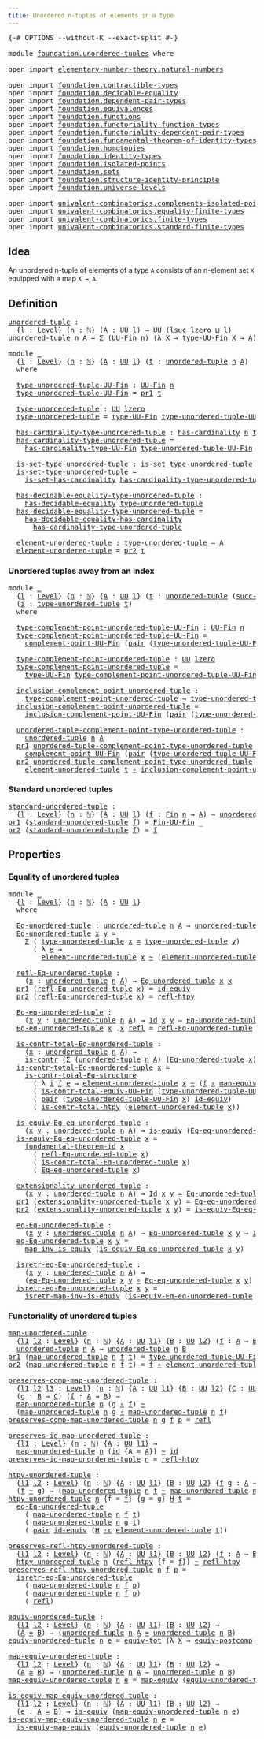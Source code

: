 ```yaml
---
title: Unordered n-tuples of elements in a type
---
```


<pre class="Agda"><a id="66" class="Symbol">{-#</a> <a id="70" class="Keyword">OPTIONS</a> <a id="78" class="Pragma">--without-K</a> <a id="90" class="Pragma">--exact-split</a> <a id="104" class="Symbol">#-}</a>

<a id="109" class="Keyword">module</a> <a id="116" href="foundation.unordered-tuples.html" class="Module">foundation.unordered-tuples</a> <a id="144" class="Keyword">where</a>

<a id="151" class="Keyword">open</a> <a id="156" class="Keyword">import</a> <a id="163" href="elementary-number-theory.natural-numbers.html" class="Module">elementary-number-theory.natural-numbers</a>

<a id="205" class="Keyword">open</a> <a id="210" class="Keyword">import</a> <a id="217" href="foundation.contractible-types.html" class="Module">foundation.contractible-types</a>
<a id="247" class="Keyword">open</a> <a id="252" class="Keyword">import</a> <a id="259" href="foundation.decidable-equality.html" class="Module">foundation.decidable-equality</a>
<a id="289" class="Keyword">open</a> <a id="294" class="Keyword">import</a> <a id="301" href="foundation.dependent-pair-types.html" class="Module">foundation.dependent-pair-types</a>
<a id="333" class="Keyword">open</a> <a id="338" class="Keyword">import</a> <a id="345" href="foundation.equivalences.html" class="Module">foundation.equivalences</a>
<a id="369" class="Keyword">open</a> <a id="374" class="Keyword">import</a> <a id="381" href="foundation.functions.html" class="Module">foundation.functions</a>
<a id="402" class="Keyword">open</a> <a id="407" class="Keyword">import</a> <a id="414" href="foundation.functoriality-function-types.html" class="Module">foundation.functoriality-function-types</a>
<a id="454" class="Keyword">open</a> <a id="459" class="Keyword">import</a> <a id="466" href="foundation.functoriality-dependent-pair-types.html" class="Module">foundation.functoriality-dependent-pair-types</a>
<a id="512" class="Keyword">open</a> <a id="517" class="Keyword">import</a> <a id="524" href="foundation.fundamental-theorem-of-identity-types.html" class="Module">foundation.fundamental-theorem-of-identity-types</a>
<a id="573" class="Keyword">open</a> <a id="578" class="Keyword">import</a> <a id="585" href="foundation.homotopies.html" class="Module">foundation.homotopies</a>
<a id="607" class="Keyword">open</a> <a id="612" class="Keyword">import</a> <a id="619" href="foundation.identity-types.html" class="Module">foundation.identity-types</a>
<a id="645" class="Keyword">open</a> <a id="650" class="Keyword">import</a> <a id="657" href="foundation.isolated-points.html" class="Module">foundation.isolated-points</a>
<a id="684" class="Keyword">open</a> <a id="689" class="Keyword">import</a> <a id="696" href="foundation.sets.html" class="Module">foundation.sets</a>
<a id="712" class="Keyword">open</a> <a id="717" class="Keyword">import</a> <a id="724" href="foundation.structure-identity-principle.html" class="Module">foundation.structure-identity-principle</a>
<a id="764" class="Keyword">open</a> <a id="769" class="Keyword">import</a> <a id="776" href="foundation.universe-levels.html" class="Module">foundation.universe-levels</a>

<a id="804" class="Keyword">open</a> <a id="809" class="Keyword">import</a> <a id="816" href="univalent-combinatorics.complements-isolated-points.html" class="Module">univalent-combinatorics.complements-isolated-points</a>
<a id="868" class="Keyword">open</a> <a id="873" class="Keyword">import</a> <a id="880" href="univalent-combinatorics.equality-finite-types.html" class="Module">univalent-combinatorics.equality-finite-types</a>
<a id="926" class="Keyword">open</a> <a id="931" class="Keyword">import</a> <a id="938" href="univalent-combinatorics.finite-types.html" class="Module">univalent-combinatorics.finite-types</a>
<a id="975" class="Keyword">open</a> <a id="980" class="Keyword">import</a> <a id="987" href="univalent-combinatorics.standard-finite-types.html" class="Module">univalent-combinatorics.standard-finite-types</a>
</pre>
## Idea

An unordered n-tuple of elements of a type `A` consists of an n-element set `X` equipped with a map `X → A`.

## Definition

<pre class="Agda"><a id="unordered-tuple"></a><a id="1180" href="foundation.unordered-tuples.html#1180" class="Function">unordered-tuple</a> <a id="1196" class="Symbol">:</a>
  <a id="1200" class="Symbol">{</a><a id="1201" href="foundation.unordered-tuples.html#1201" class="Bound">l</a> <a id="1203" class="Symbol">:</a> <a id="1205" href="Agda.Primitive.html#597" class="Postulate">Level</a><a id="1210" class="Symbol">}</a> <a id="1212" class="Symbol">(</a><a id="1213" href="foundation.unordered-tuples.html#1213" class="Bound">n</a> <a id="1215" class="Symbol">:</a> <a id="1217" href="elementary-number-theory.natural-numbers.html#1444" class="Datatype">ℕ</a><a id="1218" class="Symbol">)</a> <a id="1220" class="Symbol">(</a><a id="1221" href="foundation.unordered-tuples.html#1221" class="Bound">A</a> <a id="1223" class="Symbol">:</a> <a id="1225" href="foundation-core.universe-levels.html#222" class="Primitive">UU</a> <a id="1228" href="foundation.unordered-tuples.html#1201" class="Bound">l</a><a id="1229" class="Symbol">)</a> <a id="1231" class="Symbol">→</a> <a id="1233" href="foundation-core.universe-levels.html#222" class="Primitive">UU</a> <a id="1236" class="Symbol">(</a><a id="1237" href="Agda.Primitive.html#780" class="Primitive">lsuc</a> <a id="1242" href="Agda.Primitive.html#764" class="Primitive">lzero</a> <a id="1248" href="Agda.Primitive.html#810" class="Primitive Operator">⊔</a> <a id="1250" href="foundation.unordered-tuples.html#1201" class="Bound">l</a><a id="1251" class="Symbol">)</a>
<a id="1253" href="foundation.unordered-tuples.html#1180" class="Function">unordered-tuple</a> <a id="1269" href="foundation.unordered-tuples.html#1269" class="Bound">n</a> <a id="1271" href="foundation.unordered-tuples.html#1271" class="Bound">A</a> <a id="1273" class="Symbol">=</a> <a id="1275" href="foundation-core.dependent-pair-types.html#502" class="Record">Σ</a> <a id="1277" class="Symbol">(</a><a id="1278" href="univalent-combinatorics.finite-types.html#5430" class="Function">UU-Fin</a> <a id="1285" href="foundation.unordered-tuples.html#1269" class="Bound">n</a><a id="1286" class="Symbol">)</a> <a id="1288" class="Symbol">(λ</a> <a id="1291" href="foundation.unordered-tuples.html#1291" class="Bound">X</a> <a id="1293" class="Symbol">→</a> <a id="1295" href="univalent-combinatorics.finite-types.html#5492" class="Function">type-UU-Fin</a> <a id="1307" href="foundation.unordered-tuples.html#1291" class="Bound">X</a> <a id="1309" class="Symbol">→</a> <a id="1311" href="foundation.unordered-tuples.html#1271" class="Bound">A</a><a id="1312" class="Symbol">)</a>

<a id="1315" class="Keyword">module</a> <a id="1322" href="foundation.unordered-tuples.html#1322" class="Module">_</a>
  <a id="1326" class="Symbol">{</a><a id="1327" href="foundation.unordered-tuples.html#1327" class="Bound">l</a> <a id="1329" class="Symbol">:</a> <a id="1331" href="Agda.Primitive.html#597" class="Postulate">Level</a><a id="1336" class="Symbol">}</a> <a id="1338" class="Symbol">{</a><a id="1339" href="foundation.unordered-tuples.html#1339" class="Bound">n</a> <a id="1341" class="Symbol">:</a> <a id="1343" href="elementary-number-theory.natural-numbers.html#1444" class="Datatype">ℕ</a><a id="1344" class="Symbol">}</a> <a id="1346" class="Symbol">{</a><a id="1347" href="foundation.unordered-tuples.html#1347" class="Bound">A</a> <a id="1349" class="Symbol">:</a> <a id="1351" href="foundation-core.universe-levels.html#222" class="Primitive">UU</a> <a id="1354" href="foundation.unordered-tuples.html#1327" class="Bound">l</a><a id="1355" class="Symbol">}</a> <a id="1357" class="Symbol">(</a><a id="1358" href="foundation.unordered-tuples.html#1358" class="Bound">t</a> <a id="1360" class="Symbol">:</a> <a id="1362" href="foundation.unordered-tuples.html#1180" class="Function">unordered-tuple</a> <a id="1378" href="foundation.unordered-tuples.html#1339" class="Bound">n</a> <a id="1380" href="foundation.unordered-tuples.html#1347" class="Bound">A</a><a id="1381" class="Symbol">)</a>
  <a id="1385" class="Keyword">where</a>

  <a id="1394" href="foundation.unordered-tuples.html#1394" class="Function">type-unordered-tuple-UU-Fin</a> <a id="1422" class="Symbol">:</a> <a id="1424" href="univalent-combinatorics.finite-types.html#5430" class="Function">UU-Fin</a> <a id="1431" href="foundation.unordered-tuples.html#1339" class="Bound">n</a>
  <a id="1435" href="foundation.unordered-tuples.html#1394" class="Function">type-unordered-tuple-UU-Fin</a> <a id="1463" class="Symbol">=</a> <a id="1465" href="foundation-core.dependent-pair-types.html#592" class="Field">pr1</a> <a id="1469" href="foundation.unordered-tuples.html#1358" class="Bound">t</a>

  <a id="1474" href="foundation.unordered-tuples.html#1474" class="Function">type-unordered-tuple</a> <a id="1495" class="Symbol">:</a> <a id="1497" href="foundation-core.universe-levels.html#222" class="Primitive">UU</a> <a id="1500" href="Agda.Primitive.html#764" class="Primitive">lzero</a>
  <a id="1508" href="foundation.unordered-tuples.html#1474" class="Function">type-unordered-tuple</a> <a id="1529" class="Symbol">=</a> <a id="1531" href="univalent-combinatorics.finite-types.html#5492" class="Function">type-UU-Fin</a> <a id="1543" href="foundation.unordered-tuples.html#1394" class="Function">type-unordered-tuple-UU-Fin</a>

  <a id="1574" href="foundation.unordered-tuples.html#1574" class="Function">has-cardinality-type-unordered-tuple</a> <a id="1611" class="Symbol">:</a> <a id="1613" href="univalent-combinatorics.finite-types.html#4792" class="Function">has-cardinality</a> <a id="1629" href="foundation.unordered-tuples.html#1339" class="Bound">n</a> <a id="1631" href="foundation.unordered-tuples.html#1474" class="Function">type-unordered-tuple</a>
  <a id="1654" href="foundation.unordered-tuples.html#1574" class="Function">has-cardinality-type-unordered-tuple</a> <a id="1691" class="Symbol">=</a>
    <a id="1697" href="univalent-combinatorics.finite-types.html#5570" class="Function">has-cardinality-type-UU-Fin</a> <a id="1725" href="foundation.unordered-tuples.html#1394" class="Function">type-unordered-tuple-UU-Fin</a>

  <a id="1756" href="foundation.unordered-tuples.html#1756" class="Function">is-set-type-unordered-tuple</a> <a id="1784" class="Symbol">:</a> <a id="1786" href="foundation-core.sets.html#1099" class="Function">is-set</a> <a id="1793" href="foundation.unordered-tuples.html#1474" class="Function">type-unordered-tuple</a>
  <a id="1816" href="foundation.unordered-tuples.html#1756" class="Function">is-set-type-unordered-tuple</a> <a id="1844" class="Symbol">=</a>
    <a id="1850" href="univalent-combinatorics.equality-finite-types.html#2381" class="Function">is-set-has-cardinality</a> <a id="1873" href="foundation.unordered-tuples.html#1574" class="Function">has-cardinality-type-unordered-tuple</a>

  <a id="1913" href="foundation.unordered-tuples.html#1913" class="Function">has-decidable-equality-type-unordered-tuple</a> <a id="1957" class="Symbol">:</a>
    <a id="1963" href="foundation.decidable-equality.html#1785" class="Function">has-decidable-equality</a> <a id="1986" href="foundation.unordered-tuples.html#1474" class="Function">type-unordered-tuple</a>
  <a id="2009" href="foundation.unordered-tuples.html#1913" class="Function">has-decidable-equality-type-unordered-tuple</a> <a id="2053" class="Symbol">=</a>
    <a id="2059" href="univalent-combinatorics.equality-finite-types.html#2901" class="Function">has-decidable-equality-has-cardinality</a>
      <a id="2104" href="foundation.unordered-tuples.html#1574" class="Function">has-cardinality-type-unordered-tuple</a>
      
  <a id="2150" href="foundation.unordered-tuples.html#2150" class="Function">element-unordered-tuple</a> <a id="2174" class="Symbol">:</a> <a id="2176" href="foundation.unordered-tuples.html#1474" class="Function">type-unordered-tuple</a> <a id="2197" class="Symbol">→</a> <a id="2199" href="foundation.unordered-tuples.html#1347" class="Bound">A</a>
  <a id="2203" href="foundation.unordered-tuples.html#2150" class="Function">element-unordered-tuple</a> <a id="2227" class="Symbol">=</a> <a id="2229" href="foundation-core.dependent-pair-types.html#604" class="Field">pr2</a> <a id="2233" href="foundation.unordered-tuples.html#1358" class="Bound">t</a>
</pre>
### Unordered tuples away from an index

<pre class="Agda"><a id="2289" class="Keyword">module</a> <a id="2296" href="foundation.unordered-tuples.html#2296" class="Module">_</a>
  <a id="2300" class="Symbol">{</a><a id="2301" href="foundation.unordered-tuples.html#2301" class="Bound">l</a> <a id="2303" class="Symbol">:</a> <a id="2305" href="Agda.Primitive.html#597" class="Postulate">Level</a><a id="2310" class="Symbol">}</a> <a id="2312" class="Symbol">{</a><a id="2313" href="foundation.unordered-tuples.html#2313" class="Bound">n</a> <a id="2315" class="Symbol">:</a> <a id="2317" href="elementary-number-theory.natural-numbers.html#1444" class="Datatype">ℕ</a><a id="2318" class="Symbol">}</a> <a id="2320" class="Symbol">{</a><a id="2321" href="foundation.unordered-tuples.html#2321" class="Bound">A</a> <a id="2323" class="Symbol">:</a> <a id="2325" href="foundation-core.universe-levels.html#222" class="Primitive">UU</a> <a id="2328" href="foundation.unordered-tuples.html#2301" class="Bound">l</a><a id="2329" class="Symbol">}</a> <a id="2331" class="Symbol">(</a><a id="2332" href="foundation.unordered-tuples.html#2332" class="Bound">t</a> <a id="2334" class="Symbol">:</a> <a id="2336" href="foundation.unordered-tuples.html#1180" class="Function">unordered-tuple</a> <a id="2352" class="Symbol">(</a><a id="2353" href="elementary-number-theory.natural-numbers.html#1478" class="InductiveConstructor">succ-ℕ</a> <a id="2360" href="foundation.unordered-tuples.html#2313" class="Bound">n</a><a id="2361" class="Symbol">)</a> <a id="2363" href="foundation.unordered-tuples.html#2321" class="Bound">A</a><a id="2364" class="Symbol">)</a>
  <a id="2368" class="Symbol">(</a><a id="2369" href="foundation.unordered-tuples.html#2369" class="Bound">i</a> <a id="2371" class="Symbol">:</a> <a id="2373" href="foundation.unordered-tuples.html#1474" class="Function">type-unordered-tuple</a> <a id="2394" href="foundation.unordered-tuples.html#2332" class="Bound">t</a><a id="2395" class="Symbol">)</a>
  <a id="2399" class="Keyword">where</a>

  <a id="2408" href="foundation.unordered-tuples.html#2408" class="Function">type-complement-point-unordered-tuple-UU-Fin</a> <a id="2453" class="Symbol">:</a> <a id="2455" href="univalent-combinatorics.finite-types.html#5430" class="Function">UU-Fin</a> <a id="2462" href="foundation.unordered-tuples.html#2313" class="Bound">n</a>
  <a id="2466" href="foundation.unordered-tuples.html#2408" class="Function">type-complement-point-unordered-tuple-UU-Fin</a> <a id="2511" class="Symbol">=</a>
    <a id="2517" href="univalent-combinatorics.complements-isolated-points.html#4717" class="Function">complement-point-UU-Fin</a> <a id="2541" class="Symbol">(</a><a id="2542" href="foundation-core.dependent-pair-types.html#575" class="InductiveConstructor">pair</a> <a id="2547" class="Symbol">(</a><a id="2548" href="foundation.unordered-tuples.html#1394" class="Function">type-unordered-tuple-UU-Fin</a> <a id="2576" href="foundation.unordered-tuples.html#2332" class="Bound">t</a><a id="2577" class="Symbol">)</a> <a id="2579" href="foundation.unordered-tuples.html#2369" class="Bound">i</a><a id="2580" class="Symbol">)</a>

  <a id="2585" href="foundation.unordered-tuples.html#2585" class="Function">type-complement-point-unordered-tuple</a> <a id="2623" class="Symbol">:</a> <a id="2625" href="foundation-core.universe-levels.html#222" class="Primitive">UU</a> <a id="2628" href="Agda.Primitive.html#764" class="Primitive">lzero</a>
  <a id="2636" href="foundation.unordered-tuples.html#2585" class="Function">type-complement-point-unordered-tuple</a> <a id="2674" class="Symbol">=</a>
    <a id="2680" href="univalent-combinatorics.finite-types.html#5492" class="Function">type-UU-Fin</a> <a id="2692" href="foundation.unordered-tuples.html#2408" class="Function">type-complement-point-unordered-tuple-UU-Fin</a>

  <a id="2740" href="foundation.unordered-tuples.html#2740" class="Function">inclusion-complement-point-unordered-tuple</a> <a id="2783" class="Symbol">:</a>
    <a id="2789" href="foundation.unordered-tuples.html#2585" class="Function">type-complement-point-unordered-tuple</a> <a id="2827" class="Symbol">→</a> <a id="2829" href="foundation.unordered-tuples.html#1474" class="Function">type-unordered-tuple</a> <a id="2850" href="foundation.unordered-tuples.html#2332" class="Bound">t</a>
  <a id="2854" href="foundation.unordered-tuples.html#2740" class="Function">inclusion-complement-point-unordered-tuple</a> <a id="2897" class="Symbol">=</a>
    <a id="2903" href="univalent-combinatorics.complements-isolated-points.html#4857" class="Function">inclusion-complement-point-UU-Fin</a> <a id="2937" class="Symbol">(</a><a id="2938" href="foundation-core.dependent-pair-types.html#575" class="InductiveConstructor">pair</a> <a id="2943" class="Symbol">(</a><a id="2944" href="foundation.unordered-tuples.html#1394" class="Function">type-unordered-tuple-UU-Fin</a> <a id="2972" href="foundation.unordered-tuples.html#2332" class="Bound">t</a><a id="2973" class="Symbol">)</a> <a id="2975" href="foundation.unordered-tuples.html#2369" class="Bound">i</a><a id="2976" class="Symbol">)</a>

  <a id="2981" href="foundation.unordered-tuples.html#2981" class="Function">unordered-tuple-complement-point-type-unordered-tuple</a> <a id="3035" class="Symbol">:</a>
    <a id="3041" href="foundation.unordered-tuples.html#1180" class="Function">unordered-tuple</a> <a id="3057" href="foundation.unordered-tuples.html#2313" class="Bound">n</a> <a id="3059" href="foundation.unordered-tuples.html#2321" class="Bound">A</a>
  <a id="3063" href="foundation-core.dependent-pair-types.html#592" class="Field">pr1</a> <a id="3067" href="foundation.unordered-tuples.html#2981" class="Function">unordered-tuple-complement-point-type-unordered-tuple</a> <a id="3121" class="Symbol">=</a>
    <a id="3127" href="univalent-combinatorics.complements-isolated-points.html#4717" class="Function">complement-point-UU-Fin</a> <a id="3151" class="Symbol">(</a><a id="3152" href="foundation-core.dependent-pair-types.html#575" class="InductiveConstructor">pair</a> <a id="3157" class="Symbol">(</a><a id="3158" href="foundation.unordered-tuples.html#1394" class="Function">type-unordered-tuple-UU-Fin</a> <a id="3186" href="foundation.unordered-tuples.html#2332" class="Bound">t</a><a id="3187" class="Symbol">)</a> <a id="3189" href="foundation.unordered-tuples.html#2369" class="Bound">i</a><a id="3190" class="Symbol">)</a>
  <a id="3194" href="foundation-core.dependent-pair-types.html#604" class="Field">pr2</a> <a id="3198" href="foundation.unordered-tuples.html#2981" class="Function">unordered-tuple-complement-point-type-unordered-tuple</a> <a id="3252" class="Symbol">=</a>
    <a id="3258" href="foundation.unordered-tuples.html#2150" class="Function">element-unordered-tuple</a> <a id="3282" href="foundation.unordered-tuples.html#2332" class="Bound">t</a> <a id="3284" href="foundation-core.functions.html#407" class="Function Operator">∘</a> <a id="3286" href="foundation.unordered-tuples.html#2740" class="Function">inclusion-complement-point-unordered-tuple</a>
</pre>
### Standard unordered tuples

<pre class="Agda"><a id="standard-unordered-tuple"></a><a id="3373" href="foundation.unordered-tuples.html#3373" class="Function">standard-unordered-tuple</a> <a id="3398" class="Symbol">:</a>
  <a id="3402" class="Symbol">{</a><a id="3403" href="foundation.unordered-tuples.html#3403" class="Bound">l</a> <a id="3405" class="Symbol">:</a> <a id="3407" href="Agda.Primitive.html#597" class="Postulate">Level</a><a id="3412" class="Symbol">}</a> <a id="3414" class="Symbol">{</a><a id="3415" href="foundation.unordered-tuples.html#3415" class="Bound">n</a> <a id="3417" class="Symbol">:</a> <a id="3419" href="elementary-number-theory.natural-numbers.html#1444" class="Datatype">ℕ</a><a id="3420" class="Symbol">}</a> <a id="3422" class="Symbol">{</a><a id="3423" href="foundation.unordered-tuples.html#3423" class="Bound">A</a> <a id="3425" class="Symbol">:</a> <a id="3427" href="foundation-core.universe-levels.html#222" class="Primitive">UU</a> <a id="3430" href="foundation.unordered-tuples.html#3403" class="Bound">l</a><a id="3431" class="Symbol">}</a> <a id="3433" class="Symbol">(</a><a id="3434" href="foundation.unordered-tuples.html#3434" class="Bound">f</a> <a id="3436" class="Symbol">:</a> <a id="3438" href="univalent-combinatorics.standard-finite-types.html#2149" class="Function">Fin</a> <a id="3442" href="foundation.unordered-tuples.html#3415" class="Bound">n</a> <a id="3444" class="Symbol">→</a> <a id="3446" href="foundation.unordered-tuples.html#3423" class="Bound">A</a><a id="3447" class="Symbol">)</a> <a id="3449" class="Symbol">→</a> <a id="3451" href="foundation.unordered-tuples.html#1180" class="Function">unordered-tuple</a> <a id="3467" href="foundation.unordered-tuples.html#3415" class="Bound">n</a> <a id="3469" href="foundation.unordered-tuples.html#3423" class="Bound">A</a>
<a id="3471" href="foundation-core.dependent-pair-types.html#592" class="Field">pr1</a> <a id="3475" class="Symbol">(</a><a id="3476" href="foundation.unordered-tuples.html#3373" class="Function">standard-unordered-tuple</a> <a id="3501" href="foundation.unordered-tuples.html#3501" class="Bound">f</a><a id="3502" class="Symbol">)</a> <a id="3504" class="Symbol">=</a> <a id="3506" href="univalent-combinatorics.finite-types.html#9638" class="Function">Fin-UU-Fin</a> <a id="3517" class="Symbol">_</a>
<a id="3519" href="foundation-core.dependent-pair-types.html#604" class="Field">pr2</a> <a id="3523" class="Symbol">(</a><a id="3524" href="foundation.unordered-tuples.html#3373" class="Function">standard-unordered-tuple</a> <a id="3549" href="foundation.unordered-tuples.html#3549" class="Bound">f</a><a id="3550" class="Symbol">)</a> <a id="3552" class="Symbol">=</a> <a id="3554" href="foundation.unordered-tuples.html#3549" class="Bound">f</a>
</pre>
## Properties

### Equality of unordered tuples

<pre class="Agda"><a id="3618" class="Keyword">module</a> <a id="3625" href="foundation.unordered-tuples.html#3625" class="Module">_</a>
  <a id="3629" class="Symbol">{</a><a id="3630" href="foundation.unordered-tuples.html#3630" class="Bound">l</a> <a id="3632" class="Symbol">:</a> <a id="3634" href="Agda.Primitive.html#597" class="Postulate">Level</a><a id="3639" class="Symbol">}</a> <a id="3641" class="Symbol">{</a><a id="3642" href="foundation.unordered-tuples.html#3642" class="Bound">n</a> <a id="3644" class="Symbol">:</a> <a id="3646" href="elementary-number-theory.natural-numbers.html#1444" class="Datatype">ℕ</a><a id="3647" class="Symbol">}</a> <a id="3649" class="Symbol">{</a><a id="3650" href="foundation.unordered-tuples.html#3650" class="Bound">A</a> <a id="3652" class="Symbol">:</a> <a id="3654" href="foundation-core.universe-levels.html#222" class="Primitive">UU</a> <a id="3657" href="foundation.unordered-tuples.html#3630" class="Bound">l</a><a id="3658" class="Symbol">}</a>
  <a id="3662" class="Keyword">where</a>
  
  <a id="3673" href="foundation.unordered-tuples.html#3673" class="Function">Eq-unordered-tuple</a> <a id="3692" class="Symbol">:</a> <a id="3694" href="foundation.unordered-tuples.html#1180" class="Function">unordered-tuple</a> <a id="3710" href="foundation.unordered-tuples.html#3642" class="Bound">n</a> <a id="3712" href="foundation.unordered-tuples.html#3650" class="Bound">A</a> <a id="3714" class="Symbol">→</a> <a id="3716" href="foundation.unordered-tuples.html#1180" class="Function">unordered-tuple</a> <a id="3732" href="foundation.unordered-tuples.html#3642" class="Bound">n</a> <a id="3734" href="foundation.unordered-tuples.html#3650" class="Bound">A</a> <a id="3736" class="Symbol">→</a> <a id="3738" href="foundation-core.universe-levels.html#222" class="Primitive">UU</a> <a id="3741" href="foundation.unordered-tuples.html#3630" class="Bound">l</a>
  <a id="3745" href="foundation.unordered-tuples.html#3673" class="Function">Eq-unordered-tuple</a> <a id="3764" href="foundation.unordered-tuples.html#3764" class="Bound">x</a> <a id="3766" href="foundation.unordered-tuples.html#3766" class="Bound">y</a> <a id="3768" class="Symbol">=</a>
    <a id="3774" href="foundation-core.dependent-pair-types.html#502" class="Record">Σ</a> <a id="3776" class="Symbol">(</a> <a id="3778" href="foundation.unordered-tuples.html#1474" class="Function">type-unordered-tuple</a> <a id="3799" href="foundation.unordered-tuples.html#3764" class="Bound">x</a> <a id="3801" href="foundation-core.equivalences.html#1607" class="Function Operator">≃</a> <a id="3803" href="foundation.unordered-tuples.html#1474" class="Function">type-unordered-tuple</a> <a id="3824" href="foundation.unordered-tuples.html#3766" class="Bound">y</a><a id="3825" class="Symbol">)</a>
      <a id="3833" class="Symbol">(</a> <a id="3835" class="Symbol">λ</a> <a id="3837" href="foundation.unordered-tuples.html#3837" class="Bound">e</a> <a id="3839" class="Symbol">→</a>
        <a id="3849" href="foundation.unordered-tuples.html#2150" class="Function">element-unordered-tuple</a> <a id="3873" href="foundation.unordered-tuples.html#3764" class="Bound">x</a> <a id="3875" href="foundation-core.homotopies.html#467" class="Function Operator">~</a> <a id="3877" class="Symbol">(</a><a id="3878" href="foundation.unordered-tuples.html#2150" class="Function">element-unordered-tuple</a> <a id="3902" href="foundation.unordered-tuples.html#3766" class="Bound">y</a> <a id="3904" href="foundation-core.functions.html#407" class="Function Operator">∘</a> <a id="3906" href="foundation-core.equivalences.html#1807" class="Function">map-equiv</a> <a id="3916" href="foundation.unordered-tuples.html#3837" class="Bound">e</a><a id="3917" class="Symbol">))</a>

  <a id="3923" href="foundation.unordered-tuples.html#3923" class="Function">refl-Eq-unordered-tuple</a> <a id="3947" class="Symbol">:</a>
    <a id="3953" class="Symbol">(</a><a id="3954" href="foundation.unordered-tuples.html#3954" class="Bound">x</a> <a id="3956" class="Symbol">:</a> <a id="3958" href="foundation.unordered-tuples.html#1180" class="Function">unordered-tuple</a> <a id="3974" href="foundation.unordered-tuples.html#3642" class="Bound">n</a> <a id="3976" href="foundation.unordered-tuples.html#3650" class="Bound">A</a><a id="3977" class="Symbol">)</a> <a id="3979" class="Symbol">→</a> <a id="3981" href="foundation.unordered-tuples.html#3673" class="Function">Eq-unordered-tuple</a> <a id="4000" href="foundation.unordered-tuples.html#3954" class="Bound">x</a> <a id="4002" href="foundation.unordered-tuples.html#3954" class="Bound">x</a>
  <a id="4006" href="foundation-core.dependent-pair-types.html#592" class="Field">pr1</a> <a id="4010" class="Symbol">(</a><a id="4011" href="foundation.unordered-tuples.html#3923" class="Function">refl-Eq-unordered-tuple</a> <a id="4035" href="foundation.unordered-tuples.html#4035" class="Bound">x</a><a id="4036" class="Symbol">)</a> <a id="4038" class="Symbol">=</a> <a id="4040" href="foundation-core.equivalences.html#2480" class="Function">id-equiv</a>
  <a id="4051" href="foundation-core.dependent-pair-types.html#604" class="Field">pr2</a> <a id="4055" class="Symbol">(</a><a id="4056" href="foundation.unordered-tuples.html#3923" class="Function">refl-Eq-unordered-tuple</a> <a id="4080" href="foundation.unordered-tuples.html#4080" class="Bound">x</a><a id="4081" class="Symbol">)</a> <a id="4083" class="Symbol">=</a> <a id="4085" href="foundation-core.homotopies.html#632" class="Function">refl-htpy</a>

  <a id="4098" href="foundation.unordered-tuples.html#4098" class="Function">Eq-eq-unordered-tuple</a> <a id="4120" class="Symbol">:</a>
    <a id="4126" class="Symbol">(</a><a id="4127" href="foundation.unordered-tuples.html#4127" class="Bound">x</a> <a id="4129" href="foundation.unordered-tuples.html#4129" class="Bound">y</a> <a id="4131" class="Symbol">:</a> <a id="4133" href="foundation.unordered-tuples.html#1180" class="Function">unordered-tuple</a> <a id="4149" href="foundation.unordered-tuples.html#3642" class="Bound">n</a> <a id="4151" href="foundation.unordered-tuples.html#3650" class="Bound">A</a><a id="4152" class="Symbol">)</a> <a id="4154" class="Symbol">→</a> <a id="4156" href="foundation-core.identity-types.html#641" class="Datatype">Id</a> <a id="4159" href="foundation.unordered-tuples.html#4127" class="Bound">x</a> <a id="4161" href="foundation.unordered-tuples.html#4129" class="Bound">y</a> <a id="4163" class="Symbol">→</a> <a id="4165" href="foundation.unordered-tuples.html#3673" class="Function">Eq-unordered-tuple</a> <a id="4184" href="foundation.unordered-tuples.html#4127" class="Bound">x</a> <a id="4186" href="foundation.unordered-tuples.html#4129" class="Bound">y</a>
  <a id="4190" href="foundation.unordered-tuples.html#4098" class="Function">Eq-eq-unordered-tuple</a> <a id="4212" href="foundation.unordered-tuples.html#4212" class="Bound">x</a> <a id="4214" class="DottedPattern Symbol">.</a><a id="4215" href="foundation.unordered-tuples.html#4212" class="DottedPattern Bound">x</a> <a id="4217" href="foundation-core.identity-types.html#694" class="InductiveConstructor">refl</a> <a id="4222" class="Symbol">=</a> <a id="4224" href="foundation.unordered-tuples.html#3923" class="Function">refl-Eq-unordered-tuple</a> <a id="4248" href="foundation.unordered-tuples.html#4212" class="Bound">x</a>

  <a id="4253" href="foundation.unordered-tuples.html#4253" class="Function">is-contr-total-Eq-unordered-tuple</a> <a id="4287" class="Symbol">:</a>
    <a id="4293" class="Symbol">(</a><a id="4294" href="foundation.unordered-tuples.html#4294" class="Bound">x</a> <a id="4296" class="Symbol">:</a> <a id="4298" href="foundation.unordered-tuples.html#1180" class="Function">unordered-tuple</a> <a id="4314" href="foundation.unordered-tuples.html#3642" class="Bound">n</a> <a id="4316" href="foundation.unordered-tuples.html#3650" class="Bound">A</a><a id="4317" class="Symbol">)</a> <a id="4319" class="Symbol">→</a>
    <a id="4325" href="foundation-core.contractible-types.html#992" class="Function">is-contr</a> <a id="4334" class="Symbol">(</a><a id="4335" href="foundation-core.dependent-pair-types.html#502" class="Record">Σ</a> <a id="4337" class="Symbol">(</a><a id="4338" href="foundation.unordered-tuples.html#1180" class="Function">unordered-tuple</a> <a id="4354" href="foundation.unordered-tuples.html#3642" class="Bound">n</a> <a id="4356" href="foundation.unordered-tuples.html#3650" class="Bound">A</a><a id="4357" class="Symbol">)</a> <a id="4359" class="Symbol">(</a><a id="4360" href="foundation.unordered-tuples.html#3673" class="Function">Eq-unordered-tuple</a> <a id="4379" href="foundation.unordered-tuples.html#4294" class="Bound">x</a><a id="4380" class="Symbol">))</a>
  <a id="4385" href="foundation.unordered-tuples.html#4253" class="Function">is-contr-total-Eq-unordered-tuple</a> <a id="4419" href="foundation.unordered-tuples.html#4419" class="Bound">x</a> <a id="4421" class="Symbol">=</a>
    <a id="4427" href="foundation.structure-identity-principle.html#1341" class="Function">is-contr-total-Eq-structure</a>
      <a id="4461" class="Symbol">(</a> <a id="4463" class="Symbol">λ</a> <a id="4465" href="foundation.unordered-tuples.html#4465" class="Bound">i</a> <a id="4467" href="foundation.unordered-tuples.html#4467" class="Bound">f</a> <a id="4469" href="foundation.unordered-tuples.html#4469" class="Bound">e</a> <a id="4471" class="Symbol">→</a> <a id="4473" href="foundation.unordered-tuples.html#2150" class="Function">element-unordered-tuple</a> <a id="4497" href="foundation.unordered-tuples.html#4419" class="Bound">x</a> <a id="4499" href="foundation-core.homotopies.html#467" class="Function Operator">~</a> <a id="4501" class="Symbol">(</a><a id="4502" href="foundation.unordered-tuples.html#4467" class="Bound">f</a> <a id="4504" href="foundation-core.functions.html#407" class="Function Operator">∘</a> <a id="4506" href="foundation-core.equivalences.html#1807" class="Function">map-equiv</a> <a id="4516" href="foundation.unordered-tuples.html#4469" class="Bound">e</a><a id="4517" class="Symbol">))</a>
      <a id="4526" class="Symbol">(</a> <a id="4528" href="univalent-combinatorics.finite-types.html#20213" class="Function">is-contr-total-equiv-UU-Fin</a> <a id="4556" class="Symbol">(</a><a id="4557" href="foundation.unordered-tuples.html#1394" class="Function">type-unordered-tuple-UU-Fin</a> <a id="4585" href="foundation.unordered-tuples.html#4419" class="Bound">x</a><a id="4586" class="Symbol">))</a>
      <a id="4595" class="Symbol">(</a> <a id="4597" href="foundation-core.dependent-pair-types.html#575" class="InductiveConstructor">pair</a> <a id="4602" class="Symbol">(</a><a id="4603" href="foundation.unordered-tuples.html#1394" class="Function">type-unordered-tuple-UU-Fin</a> <a id="4631" href="foundation.unordered-tuples.html#4419" class="Bound">x</a><a id="4632" class="Symbol">)</a> <a id="4634" href="foundation-core.equivalences.html#2480" class="Function">id-equiv</a><a id="4642" class="Symbol">)</a>
      <a id="4650" class="Symbol">(</a> <a id="4652" href="foundation.homotopies.html#3137" class="Function">is-contr-total-htpy</a> <a id="4672" class="Symbol">(</a><a id="4673" href="foundation.unordered-tuples.html#2150" class="Function">element-unordered-tuple</a> <a id="4697" href="foundation.unordered-tuples.html#4419" class="Bound">x</a><a id="4698" class="Symbol">))</a>

  <a id="4704" href="foundation.unordered-tuples.html#4704" class="Function">is-equiv-Eq-eq-unordered-tuple</a> <a id="4735" class="Symbol">:</a>
    <a id="4741" class="Symbol">(</a><a id="4742" href="foundation.unordered-tuples.html#4742" class="Bound">x</a> <a id="4744" href="foundation.unordered-tuples.html#4744" class="Bound">y</a> <a id="4746" class="Symbol">:</a> <a id="4748" href="foundation.unordered-tuples.html#1180" class="Function">unordered-tuple</a> <a id="4764" href="foundation.unordered-tuples.html#3642" class="Bound">n</a> <a id="4766" href="foundation.unordered-tuples.html#3650" class="Bound">A</a><a id="4767" class="Symbol">)</a> <a id="4769" class="Symbol">→</a> <a id="4771" href="foundation-core.equivalences.html#1542" class="Function">is-equiv</a> <a id="4780" class="Symbol">(</a><a id="4781" href="foundation.unordered-tuples.html#4098" class="Function">Eq-eq-unordered-tuple</a> <a id="4803" href="foundation.unordered-tuples.html#4742" class="Bound">x</a> <a id="4805" href="foundation.unordered-tuples.html#4744" class="Bound">y</a><a id="4806" class="Symbol">)</a>
  <a id="4810" href="foundation.unordered-tuples.html#4704" class="Function">is-equiv-Eq-eq-unordered-tuple</a> <a id="4841" href="foundation.unordered-tuples.html#4841" class="Bound">x</a> <a id="4843" class="Symbol">=</a>
    <a id="4849" href="foundation-core.fundamental-theorem-of-identity-types.html#1888" class="Function">fundamental-theorem-id</a> <a id="4872" href="foundation.unordered-tuples.html#4841" class="Bound">x</a>
      <a id="4880" class="Symbol">(</a> <a id="4882" href="foundation.unordered-tuples.html#3923" class="Function">refl-Eq-unordered-tuple</a> <a id="4906" href="foundation.unordered-tuples.html#4841" class="Bound">x</a><a id="4907" class="Symbol">)</a>
      <a id="4915" class="Symbol">(</a> <a id="4917" href="foundation.unordered-tuples.html#4253" class="Function">is-contr-total-Eq-unordered-tuple</a> <a id="4951" href="foundation.unordered-tuples.html#4841" class="Bound">x</a><a id="4952" class="Symbol">)</a>
      <a id="4960" class="Symbol">(</a> <a id="4962" href="foundation.unordered-tuples.html#4098" class="Function">Eq-eq-unordered-tuple</a> <a id="4984" href="foundation.unordered-tuples.html#4841" class="Bound">x</a><a id="4985" class="Symbol">)</a>

  <a id="4990" href="foundation.unordered-tuples.html#4990" class="Function">extensionality-unordered-tuple</a> <a id="5021" class="Symbol">:</a>
    <a id="5027" class="Symbol">(</a><a id="5028" href="foundation.unordered-tuples.html#5028" class="Bound">x</a> <a id="5030" href="foundation.unordered-tuples.html#5030" class="Bound">y</a> <a id="5032" class="Symbol">:</a> <a id="5034" href="foundation.unordered-tuples.html#1180" class="Function">unordered-tuple</a> <a id="5050" href="foundation.unordered-tuples.html#3642" class="Bound">n</a> <a id="5052" href="foundation.unordered-tuples.html#3650" class="Bound">A</a><a id="5053" class="Symbol">)</a> <a id="5055" class="Symbol">→</a> <a id="5057" href="foundation-core.identity-types.html#641" class="Datatype">Id</a> <a id="5060" href="foundation.unordered-tuples.html#5028" class="Bound">x</a> <a id="5062" href="foundation.unordered-tuples.html#5030" class="Bound">y</a> <a id="5064" href="foundation-core.equivalences.html#1607" class="Function Operator">≃</a> <a id="5066" href="foundation.unordered-tuples.html#3673" class="Function">Eq-unordered-tuple</a> <a id="5085" href="foundation.unordered-tuples.html#5028" class="Bound">x</a> <a id="5087" href="foundation.unordered-tuples.html#5030" class="Bound">y</a>
  <a id="5091" href="foundation-core.dependent-pair-types.html#592" class="Field">pr1</a> <a id="5095" class="Symbol">(</a><a id="5096" href="foundation.unordered-tuples.html#4990" class="Function">extensionality-unordered-tuple</a> <a id="5127" href="foundation.unordered-tuples.html#5127" class="Bound">x</a> <a id="5129" href="foundation.unordered-tuples.html#5129" class="Bound">y</a><a id="5130" class="Symbol">)</a> <a id="5132" class="Symbol">=</a> <a id="5134" href="foundation.unordered-tuples.html#4098" class="Function">Eq-eq-unordered-tuple</a> <a id="5156" href="foundation.unordered-tuples.html#5127" class="Bound">x</a> <a id="5158" href="foundation.unordered-tuples.html#5129" class="Bound">y</a>
  <a id="5162" href="foundation-core.dependent-pair-types.html#604" class="Field">pr2</a> <a id="5166" class="Symbol">(</a><a id="5167" href="foundation.unordered-tuples.html#4990" class="Function">extensionality-unordered-tuple</a> <a id="5198" href="foundation.unordered-tuples.html#5198" class="Bound">x</a> <a id="5200" href="foundation.unordered-tuples.html#5200" class="Bound">y</a><a id="5201" class="Symbol">)</a> <a id="5203" class="Symbol">=</a> <a id="5205" href="foundation.unordered-tuples.html#4704" class="Function">is-equiv-Eq-eq-unordered-tuple</a> <a id="5236" href="foundation.unordered-tuples.html#5198" class="Bound">x</a> <a id="5238" href="foundation.unordered-tuples.html#5200" class="Bound">y</a>

  <a id="5243" href="foundation.unordered-tuples.html#5243" class="Function">eq-Eq-unordered-tuple</a> <a id="5265" class="Symbol">:</a>
    <a id="5271" class="Symbol">(</a><a id="5272" href="foundation.unordered-tuples.html#5272" class="Bound">x</a> <a id="5274" href="foundation.unordered-tuples.html#5274" class="Bound">y</a> <a id="5276" class="Symbol">:</a> <a id="5278" href="foundation.unordered-tuples.html#1180" class="Function">unordered-tuple</a> <a id="5294" href="foundation.unordered-tuples.html#3642" class="Bound">n</a> <a id="5296" href="foundation.unordered-tuples.html#3650" class="Bound">A</a><a id="5297" class="Symbol">)</a> <a id="5299" class="Symbol">→</a> <a id="5301" href="foundation.unordered-tuples.html#3673" class="Function">Eq-unordered-tuple</a> <a id="5320" href="foundation.unordered-tuples.html#5272" class="Bound">x</a> <a id="5322" href="foundation.unordered-tuples.html#5274" class="Bound">y</a> <a id="5324" class="Symbol">→</a> <a id="5326" href="foundation-core.identity-types.html#641" class="Datatype">Id</a> <a id="5329" href="foundation.unordered-tuples.html#5272" class="Bound">x</a> <a id="5331" href="foundation.unordered-tuples.html#5274" class="Bound">y</a>
  <a id="5335" href="foundation.unordered-tuples.html#5243" class="Function">eq-Eq-unordered-tuple</a> <a id="5357" href="foundation.unordered-tuples.html#5357" class="Bound">x</a> <a id="5359" href="foundation.unordered-tuples.html#5359" class="Bound">y</a> <a id="5361" class="Symbol">=</a>
    <a id="5367" href="foundation-core.equivalences.html#4173" class="Function">map-inv-is-equiv</a> <a id="5384" class="Symbol">(</a><a id="5385" href="foundation.unordered-tuples.html#4704" class="Function">is-equiv-Eq-eq-unordered-tuple</a> <a id="5416" href="foundation.unordered-tuples.html#5357" class="Bound">x</a> <a id="5418" href="foundation.unordered-tuples.html#5359" class="Bound">y</a><a id="5419" class="Symbol">)</a>

  <a id="5424" href="foundation.unordered-tuples.html#5424" class="Function">isretr-eq-Eq-unordered-tuple</a> <a id="5453" class="Symbol">:</a>
    <a id="5459" class="Symbol">(</a><a id="5460" href="foundation.unordered-tuples.html#5460" class="Bound">x</a> <a id="5462" href="foundation.unordered-tuples.html#5462" class="Bound">y</a> <a id="5464" class="Symbol">:</a> <a id="5466" href="foundation.unordered-tuples.html#1180" class="Function">unordered-tuple</a> <a id="5482" href="foundation.unordered-tuples.html#3642" class="Bound">n</a> <a id="5484" href="foundation.unordered-tuples.html#3650" class="Bound">A</a><a id="5485" class="Symbol">)</a> <a id="5487" class="Symbol">→</a>
    <a id="5493" class="Symbol">(</a><a id="5494" href="foundation.unordered-tuples.html#5243" class="Function">eq-Eq-unordered-tuple</a> <a id="5516" href="foundation.unordered-tuples.html#5460" class="Bound">x</a> <a id="5518" href="foundation.unordered-tuples.html#5462" class="Bound">y</a> <a id="5520" href="foundation-core.functions.html#407" class="Function Operator">∘</a> <a id="5522" href="foundation.unordered-tuples.html#4098" class="Function">Eq-eq-unordered-tuple</a> <a id="5544" href="foundation.unordered-tuples.html#5460" class="Bound">x</a> <a id="5546" href="foundation.unordered-tuples.html#5462" class="Bound">y</a><a id="5547" class="Symbol">)</a> <a id="5549" href="foundation-core.homotopies.html#467" class="Function Operator">~</a> <a id="5551" href="foundation-core.functions.html#309" class="Function">id</a>
  <a id="5556" href="foundation.unordered-tuples.html#5424" class="Function">isretr-eq-Eq-unordered-tuple</a> <a id="5585" href="foundation.unordered-tuples.html#5585" class="Bound">x</a> <a id="5587" href="foundation.unordered-tuples.html#5587" class="Bound">y</a> <a id="5589" class="Symbol">=</a>
    <a id="5595" href="foundation-core.equivalences.html#4381" class="Function">isretr-map-inv-is-equiv</a> <a id="5619" class="Symbol">(</a><a id="5620" href="foundation.unordered-tuples.html#4704" class="Function">is-equiv-Eq-eq-unordered-tuple</a> <a id="5651" href="foundation.unordered-tuples.html#5585" class="Bound">x</a> <a id="5653" href="foundation.unordered-tuples.html#5587" class="Bound">y</a><a id="5654" class="Symbol">)</a>
</pre>
### Functoriality of unordered tuples

<pre class="Agda"><a id="map-unordered-tuple"></a><a id="5708" href="foundation.unordered-tuples.html#5708" class="Function">map-unordered-tuple</a> <a id="5728" class="Symbol">:</a>
  <a id="5732" class="Symbol">{</a><a id="5733" href="foundation.unordered-tuples.html#5733" class="Bound">l1</a> <a id="5736" href="foundation.unordered-tuples.html#5736" class="Bound">l2</a> <a id="5739" class="Symbol">:</a> <a id="5741" href="Agda.Primitive.html#597" class="Postulate">Level</a><a id="5746" class="Symbol">}</a> <a id="5748" class="Symbol">(</a><a id="5749" href="foundation.unordered-tuples.html#5749" class="Bound">n</a> <a id="5751" class="Symbol">:</a> <a id="5753" href="elementary-number-theory.natural-numbers.html#1444" class="Datatype">ℕ</a><a id="5754" class="Symbol">)</a> <a id="5756" class="Symbol">{</a><a id="5757" href="foundation.unordered-tuples.html#5757" class="Bound">A</a> <a id="5759" class="Symbol">:</a> <a id="5761" href="foundation-core.universe-levels.html#222" class="Primitive">UU</a> <a id="5764" href="foundation.unordered-tuples.html#5733" class="Bound">l1</a><a id="5766" class="Symbol">}</a> <a id="5768" class="Symbol">{</a><a id="5769" href="foundation.unordered-tuples.html#5769" class="Bound">B</a> <a id="5771" class="Symbol">:</a> <a id="5773" href="foundation-core.universe-levels.html#222" class="Primitive">UU</a> <a id="5776" href="foundation.unordered-tuples.html#5736" class="Bound">l2</a><a id="5778" class="Symbol">}</a> <a id="5780" class="Symbol">(</a><a id="5781" href="foundation.unordered-tuples.html#5781" class="Bound">f</a> <a id="5783" class="Symbol">:</a> <a id="5785" href="foundation.unordered-tuples.html#5757" class="Bound">A</a> <a id="5787" class="Symbol">→</a> <a id="5789" href="foundation.unordered-tuples.html#5769" class="Bound">B</a><a id="5790" class="Symbol">)</a> <a id="5792" class="Symbol">→</a>
  <a id="5796" href="foundation.unordered-tuples.html#1180" class="Function">unordered-tuple</a> <a id="5812" href="foundation.unordered-tuples.html#5749" class="Bound">n</a> <a id="5814" href="foundation.unordered-tuples.html#5757" class="Bound">A</a> <a id="5816" class="Symbol">→</a> <a id="5818" href="foundation.unordered-tuples.html#1180" class="Function">unordered-tuple</a> <a id="5834" href="foundation.unordered-tuples.html#5749" class="Bound">n</a> <a id="5836" href="foundation.unordered-tuples.html#5769" class="Bound">B</a>
<a id="5838" href="foundation-core.dependent-pair-types.html#592" class="Field">pr1</a> <a id="5842" class="Symbol">(</a><a id="5843" href="foundation.unordered-tuples.html#5708" class="Function">map-unordered-tuple</a> <a id="5863" href="foundation.unordered-tuples.html#5863" class="Bound">n</a> <a id="5865" href="foundation.unordered-tuples.html#5865" class="Bound">f</a> <a id="5867" href="foundation.unordered-tuples.html#5867" class="Bound">t</a><a id="5868" class="Symbol">)</a> <a id="5870" class="Symbol">=</a> <a id="5872" href="foundation.unordered-tuples.html#1394" class="Function">type-unordered-tuple-UU-Fin</a> <a id="5900" href="foundation.unordered-tuples.html#5867" class="Bound">t</a>
<a id="5902" href="foundation-core.dependent-pair-types.html#604" class="Field">pr2</a> <a id="5906" class="Symbol">(</a><a id="5907" href="foundation.unordered-tuples.html#5708" class="Function">map-unordered-tuple</a> <a id="5927" href="foundation.unordered-tuples.html#5927" class="Bound">n</a> <a id="5929" href="foundation.unordered-tuples.html#5929" class="Bound">f</a> <a id="5931" href="foundation.unordered-tuples.html#5931" class="Bound">t</a><a id="5932" class="Symbol">)</a> <a id="5934" class="Symbol">=</a> <a id="5936" href="foundation.unordered-tuples.html#5929" class="Bound">f</a> <a id="5938" href="foundation-core.functions.html#407" class="Function Operator">∘</a> <a id="5940" href="foundation.unordered-tuples.html#2150" class="Function">element-unordered-tuple</a> <a id="5964" href="foundation.unordered-tuples.html#5931" class="Bound">t</a>

<a id="preserves-comp-map-unordered-tuple"></a><a id="5967" href="foundation.unordered-tuples.html#5967" class="Function">preserves-comp-map-unordered-tuple</a> <a id="6002" class="Symbol">:</a>
  <a id="6006" class="Symbol">{</a><a id="6007" href="foundation.unordered-tuples.html#6007" class="Bound">l1</a> <a id="6010" href="foundation.unordered-tuples.html#6010" class="Bound">l2</a> <a id="6013" href="foundation.unordered-tuples.html#6013" class="Bound">l3</a> <a id="6016" class="Symbol">:</a> <a id="6018" href="Agda.Primitive.html#597" class="Postulate">Level</a><a id="6023" class="Symbol">}</a> <a id="6025" class="Symbol">(</a><a id="6026" href="foundation.unordered-tuples.html#6026" class="Bound">n</a> <a id="6028" class="Symbol">:</a> <a id="6030" href="elementary-number-theory.natural-numbers.html#1444" class="Datatype">ℕ</a><a id="6031" class="Symbol">)</a> <a id="6033" class="Symbol">{</a><a id="6034" href="foundation.unordered-tuples.html#6034" class="Bound">A</a> <a id="6036" class="Symbol">:</a> <a id="6038" href="foundation-core.universe-levels.html#222" class="Primitive">UU</a> <a id="6041" href="foundation.unordered-tuples.html#6007" class="Bound">l1</a><a id="6043" class="Symbol">}</a> <a id="6045" class="Symbol">{</a><a id="6046" href="foundation.unordered-tuples.html#6046" class="Bound">B</a> <a id="6048" class="Symbol">:</a> <a id="6050" href="foundation-core.universe-levels.html#222" class="Primitive">UU</a> <a id="6053" href="foundation.unordered-tuples.html#6010" class="Bound">l2</a><a id="6055" class="Symbol">}</a> <a id="6057" class="Symbol">{</a><a id="6058" href="foundation.unordered-tuples.html#6058" class="Bound">C</a> <a id="6060" class="Symbol">:</a> <a id="6062" href="foundation-core.universe-levels.html#222" class="Primitive">UU</a> <a id="6065" href="foundation.unordered-tuples.html#6013" class="Bound">l3</a><a id="6067" class="Symbol">}</a>
  <a id="6071" class="Symbol">(</a><a id="6072" href="foundation.unordered-tuples.html#6072" class="Bound">g</a> <a id="6074" class="Symbol">:</a> <a id="6076" href="foundation.unordered-tuples.html#6046" class="Bound">B</a> <a id="6078" class="Symbol">→</a> <a id="6080" href="foundation.unordered-tuples.html#6058" class="Bound">C</a><a id="6081" class="Symbol">)</a> <a id="6083" class="Symbol">(</a><a id="6084" href="foundation.unordered-tuples.html#6084" class="Bound">f</a> <a id="6086" class="Symbol">:</a> <a id="6088" href="foundation.unordered-tuples.html#6034" class="Bound">A</a> <a id="6090" class="Symbol">→</a> <a id="6092" href="foundation.unordered-tuples.html#6046" class="Bound">B</a><a id="6093" class="Symbol">)</a> <a id="6095" class="Symbol">→</a>
  <a id="6099" href="foundation.unordered-tuples.html#5708" class="Function">map-unordered-tuple</a> <a id="6119" href="foundation.unordered-tuples.html#6026" class="Bound">n</a> <a id="6121" class="Symbol">(</a><a id="6122" href="foundation.unordered-tuples.html#6072" class="Bound">g</a> <a id="6124" href="foundation-core.functions.html#407" class="Function Operator">∘</a> <a id="6126" href="foundation.unordered-tuples.html#6084" class="Bound">f</a><a id="6127" class="Symbol">)</a> <a id="6129" href="foundation-core.homotopies.html#467" class="Function Operator">~</a>
  <a id="6133" class="Symbol">(</a><a id="6134" href="foundation.unordered-tuples.html#5708" class="Function">map-unordered-tuple</a> <a id="6154" href="foundation.unordered-tuples.html#6026" class="Bound">n</a> <a id="6156" href="foundation.unordered-tuples.html#6072" class="Bound">g</a> <a id="6158" href="foundation-core.functions.html#407" class="Function Operator">∘</a> <a id="6160" href="foundation.unordered-tuples.html#5708" class="Function">map-unordered-tuple</a> <a id="6180" href="foundation.unordered-tuples.html#6026" class="Bound">n</a> <a id="6182" href="foundation.unordered-tuples.html#6084" class="Bound">f</a><a id="6183" class="Symbol">)</a>
<a id="6185" href="foundation.unordered-tuples.html#5967" class="Function">preserves-comp-map-unordered-tuple</a> <a id="6220" href="foundation.unordered-tuples.html#6220" class="Bound">n</a> <a id="6222" href="foundation.unordered-tuples.html#6222" class="Bound">g</a> <a id="6224" href="foundation.unordered-tuples.html#6224" class="Bound">f</a> <a id="6226" href="foundation.unordered-tuples.html#6226" class="Bound">p</a> <a id="6228" class="Symbol">=</a> <a id="6230" href="foundation-core.identity-types.html#694" class="InductiveConstructor">refl</a>

<a id="preserves-id-map-unordered-tuple"></a><a id="6236" href="foundation.unordered-tuples.html#6236" class="Function">preserves-id-map-unordered-tuple</a> <a id="6269" class="Symbol">:</a>
  <a id="6273" class="Symbol">{</a><a id="6274" href="foundation.unordered-tuples.html#6274" class="Bound">l1</a> <a id="6277" class="Symbol">:</a> <a id="6279" href="Agda.Primitive.html#597" class="Postulate">Level</a><a id="6284" class="Symbol">}</a> <a id="6286" class="Symbol">(</a><a id="6287" href="foundation.unordered-tuples.html#6287" class="Bound">n</a> <a id="6289" class="Symbol">:</a> <a id="6291" href="elementary-number-theory.natural-numbers.html#1444" class="Datatype">ℕ</a><a id="6292" class="Symbol">)</a> <a id="6294" class="Symbol">{</a><a id="6295" href="foundation.unordered-tuples.html#6295" class="Bound">A</a> <a id="6297" class="Symbol">:</a> <a id="6299" href="foundation-core.universe-levels.html#222" class="Primitive">UU</a> <a id="6302" href="foundation.unordered-tuples.html#6274" class="Bound">l1</a><a id="6304" class="Symbol">}</a> <a id="6306" class="Symbol">→</a>
  <a id="6310" href="foundation.unordered-tuples.html#5708" class="Function">map-unordered-tuple</a> <a id="6330" href="foundation.unordered-tuples.html#6287" class="Bound">n</a> <a id="6332" class="Symbol">(</a><a id="6333" href="foundation-core.functions.html#309" class="Function">id</a> <a id="6336" class="Symbol">{</a><a id="6337" class="Argument">A</a> <a id="6339" class="Symbol">=</a> <a id="6341" href="foundation.unordered-tuples.html#6295" class="Bound">A</a><a id="6342" class="Symbol">})</a> <a id="6345" href="foundation-core.homotopies.html#467" class="Function Operator">~</a> <a id="6347" href="foundation-core.functions.html#309" class="Function">id</a>
<a id="6350" href="foundation.unordered-tuples.html#6236" class="Function">preserves-id-map-unordered-tuple</a> <a id="6383" href="foundation.unordered-tuples.html#6383" class="Bound">n</a> <a id="6385" class="Symbol">=</a> <a id="6387" href="foundation-core.homotopies.html#632" class="Function">refl-htpy</a>

<a id="htpy-unordered-tuple"></a><a id="6398" href="foundation.unordered-tuples.html#6398" class="Function">htpy-unordered-tuple</a> <a id="6419" class="Symbol">:</a>
  <a id="6423" class="Symbol">{</a><a id="6424" href="foundation.unordered-tuples.html#6424" class="Bound">l1</a> <a id="6427" href="foundation.unordered-tuples.html#6427" class="Bound">l2</a> <a id="6430" class="Symbol">:</a> <a id="6432" href="Agda.Primitive.html#597" class="Postulate">Level</a><a id="6437" class="Symbol">}</a> <a id="6439" class="Symbol">(</a><a id="6440" href="foundation.unordered-tuples.html#6440" class="Bound">n</a> <a id="6442" class="Symbol">:</a> <a id="6444" href="elementary-number-theory.natural-numbers.html#1444" class="Datatype">ℕ</a><a id="6445" class="Symbol">)</a> <a id="6447" class="Symbol">{</a><a id="6448" href="foundation.unordered-tuples.html#6448" class="Bound">A</a> <a id="6450" class="Symbol">:</a> <a id="6452" href="foundation-core.universe-levels.html#222" class="Primitive">UU</a> <a id="6455" href="foundation.unordered-tuples.html#6424" class="Bound">l1</a><a id="6457" class="Symbol">}</a> <a id="6459" class="Symbol">{</a><a id="6460" href="foundation.unordered-tuples.html#6460" class="Bound">B</a> <a id="6462" class="Symbol">:</a> <a id="6464" href="foundation-core.universe-levels.html#222" class="Primitive">UU</a> <a id="6467" href="foundation.unordered-tuples.html#6427" class="Bound">l2</a><a id="6469" class="Symbol">}</a> <a id="6471" class="Symbol">{</a><a id="6472" href="foundation.unordered-tuples.html#6472" class="Bound">f</a> <a id="6474" href="foundation.unordered-tuples.html#6474" class="Bound">g</a> <a id="6476" class="Symbol">:</a> <a id="6478" href="foundation.unordered-tuples.html#6448" class="Bound">A</a> <a id="6480" class="Symbol">→</a> <a id="6482" href="foundation.unordered-tuples.html#6460" class="Bound">B</a><a id="6483" class="Symbol">}</a> <a id="6485" class="Symbol">→</a>
  <a id="6489" class="Symbol">(</a><a id="6490" href="foundation.unordered-tuples.html#6472" class="Bound">f</a> <a id="6492" href="foundation-core.homotopies.html#467" class="Function Operator">~</a> <a id="6494" href="foundation.unordered-tuples.html#6474" class="Bound">g</a><a id="6495" class="Symbol">)</a> <a id="6497" class="Symbol">→</a> <a id="6499" class="Symbol">(</a><a id="6500" href="foundation.unordered-tuples.html#5708" class="Function">map-unordered-tuple</a> <a id="6520" href="foundation.unordered-tuples.html#6440" class="Bound">n</a> <a id="6522" href="foundation.unordered-tuples.html#6472" class="Bound">f</a> <a id="6524" href="foundation-core.homotopies.html#467" class="Function Operator">~</a> <a id="6526" href="foundation.unordered-tuples.html#5708" class="Function">map-unordered-tuple</a> <a id="6546" href="foundation.unordered-tuples.html#6440" class="Bound">n</a> <a id="6548" href="foundation.unordered-tuples.html#6474" class="Bound">g</a><a id="6549" class="Symbol">)</a>
<a id="6551" href="foundation.unordered-tuples.html#6398" class="Function">htpy-unordered-tuple</a> <a id="6572" href="foundation.unordered-tuples.html#6572" class="Bound">n</a> <a id="6574" class="Symbol">{</a><a id="6575" class="Argument">f</a> <a id="6577" class="Symbol">=</a> <a id="6579" href="foundation.unordered-tuples.html#6579" class="Bound">f</a><a id="6580" class="Symbol">}</a> <a id="6582" class="Symbol">{</a><a id="6583" class="Argument">g</a> <a id="6585" class="Symbol">=</a> <a id="6587" href="foundation.unordered-tuples.html#6587" class="Bound">g</a><a id="6588" class="Symbol">}</a> <a id="6590" href="foundation.unordered-tuples.html#6590" class="Bound">H</a> <a id="6592" href="foundation.unordered-tuples.html#6592" class="Bound">t</a> <a id="6594" class="Symbol">=</a>
  <a id="6598" href="foundation.unordered-tuples.html#5243" class="Function">eq-Eq-unordered-tuple</a>
    <a id="6624" class="Symbol">(</a> <a id="6626" href="foundation.unordered-tuples.html#5708" class="Function">map-unordered-tuple</a> <a id="6646" href="foundation.unordered-tuples.html#6572" class="Bound">n</a> <a id="6648" href="foundation.unordered-tuples.html#6579" class="Bound">f</a> <a id="6650" href="foundation.unordered-tuples.html#6592" class="Bound">t</a><a id="6651" class="Symbol">)</a>
    <a id="6657" class="Symbol">(</a> <a id="6659" href="foundation.unordered-tuples.html#5708" class="Function">map-unordered-tuple</a> <a id="6679" href="foundation.unordered-tuples.html#6572" class="Bound">n</a> <a id="6681" href="foundation.unordered-tuples.html#6587" class="Bound">g</a> <a id="6683" href="foundation.unordered-tuples.html#6592" class="Bound">t</a><a id="6684" class="Symbol">)</a>
    <a id="6690" class="Symbol">(</a> <a id="6692" href="foundation-core.dependent-pair-types.html#575" class="InductiveConstructor">pair</a> <a id="6697" href="foundation-core.equivalences.html#2480" class="Function">id-equiv</a> <a id="6706" class="Symbol">(</a><a id="6707" href="foundation.unordered-tuples.html#6590" class="Bound">H</a> <a id="6709" href="foundation-core.homotopies.html#1974" class="Function Operator">·r</a> <a id="6712" href="foundation.unordered-tuples.html#2150" class="Function">element-unordered-tuple</a> <a id="6736" href="foundation.unordered-tuples.html#6592" class="Bound">t</a><a id="6737" class="Symbol">))</a>

<a id="preserves-refl-htpy-unordered-tuple"></a><a id="6741" href="foundation.unordered-tuples.html#6741" class="Function">preserves-refl-htpy-unordered-tuple</a> <a id="6777" class="Symbol">:</a>
  <a id="6781" class="Symbol">{</a><a id="6782" href="foundation.unordered-tuples.html#6782" class="Bound">l1</a> <a id="6785" href="foundation.unordered-tuples.html#6785" class="Bound">l2</a> <a id="6788" class="Symbol">:</a> <a id="6790" href="Agda.Primitive.html#597" class="Postulate">Level</a><a id="6795" class="Symbol">}</a> <a id="6797" class="Symbol">(</a><a id="6798" href="foundation.unordered-tuples.html#6798" class="Bound">n</a> <a id="6800" class="Symbol">:</a> <a id="6802" href="elementary-number-theory.natural-numbers.html#1444" class="Datatype">ℕ</a><a id="6803" class="Symbol">)</a> <a id="6805" class="Symbol">{</a><a id="6806" href="foundation.unordered-tuples.html#6806" class="Bound">A</a> <a id="6808" class="Symbol">:</a> <a id="6810" href="foundation-core.universe-levels.html#222" class="Primitive">UU</a> <a id="6813" href="foundation.unordered-tuples.html#6782" class="Bound">l1</a><a id="6815" class="Symbol">}</a> <a id="6817" class="Symbol">{</a><a id="6818" href="foundation.unordered-tuples.html#6818" class="Bound">B</a> <a id="6820" class="Symbol">:</a> <a id="6822" href="foundation-core.universe-levels.html#222" class="Primitive">UU</a> <a id="6825" href="foundation.unordered-tuples.html#6785" class="Bound">l2</a><a id="6827" class="Symbol">}</a> <a id="6829" class="Symbol">(</a><a id="6830" href="foundation.unordered-tuples.html#6830" class="Bound">f</a> <a id="6832" class="Symbol">:</a> <a id="6834" href="foundation.unordered-tuples.html#6806" class="Bound">A</a> <a id="6836" class="Symbol">→</a> <a id="6838" href="foundation.unordered-tuples.html#6818" class="Bound">B</a><a id="6839" class="Symbol">)</a> <a id="6841" class="Symbol">→</a>
  <a id="6845" href="foundation.unordered-tuples.html#6398" class="Function">htpy-unordered-tuple</a> <a id="6866" href="foundation.unordered-tuples.html#6798" class="Bound">n</a> <a id="6868" class="Symbol">(</a><a id="6869" href="foundation-core.homotopies.html#632" class="Function">refl-htpy</a> <a id="6879" class="Symbol">{</a><a id="6880" class="Argument">f</a> <a id="6882" class="Symbol">=</a> <a id="6884" href="foundation.unordered-tuples.html#6830" class="Bound">f</a><a id="6885" class="Symbol">})</a> <a id="6888" href="foundation-core.homotopies.html#467" class="Function Operator">~</a> <a id="6890" href="foundation-core.homotopies.html#632" class="Function">refl-htpy</a>
<a id="6900" href="foundation.unordered-tuples.html#6741" class="Function">preserves-refl-htpy-unordered-tuple</a> <a id="6936" href="foundation.unordered-tuples.html#6936" class="Bound">n</a> <a id="6938" href="foundation.unordered-tuples.html#6938" class="Bound">f</a> <a id="6940" href="foundation.unordered-tuples.html#6940" class="Bound">p</a> <a id="6942" class="Symbol">=</a>
  <a id="6946" href="foundation.unordered-tuples.html#5424" class="Function">isretr-eq-Eq-unordered-tuple</a>
    <a id="6979" class="Symbol">(</a> <a id="6981" href="foundation.unordered-tuples.html#5708" class="Function">map-unordered-tuple</a> <a id="7001" href="foundation.unordered-tuples.html#6936" class="Bound">n</a> <a id="7003" href="foundation.unordered-tuples.html#6938" class="Bound">f</a> <a id="7005" href="foundation.unordered-tuples.html#6940" class="Bound">p</a><a id="7006" class="Symbol">)</a>
    <a id="7012" class="Symbol">(</a> <a id="7014" href="foundation.unordered-tuples.html#5708" class="Function">map-unordered-tuple</a> <a id="7034" href="foundation.unordered-tuples.html#6936" class="Bound">n</a> <a id="7036" href="foundation.unordered-tuples.html#6938" class="Bound">f</a> <a id="7038" href="foundation.unordered-tuples.html#6940" class="Bound">p</a><a id="7039" class="Symbol">)</a>
    <a id="7045" class="Symbol">(</a> <a id="7047" href="foundation-core.identity-types.html#694" class="InductiveConstructor">refl</a><a id="7051" class="Symbol">)</a>

<a id="equiv-unordered-tuple"></a><a id="7054" href="foundation.unordered-tuples.html#7054" class="Function">equiv-unordered-tuple</a> <a id="7076" class="Symbol">:</a>
  <a id="7080" class="Symbol">{</a><a id="7081" href="foundation.unordered-tuples.html#7081" class="Bound">l1</a> <a id="7084" href="foundation.unordered-tuples.html#7084" class="Bound">l2</a> <a id="7087" class="Symbol">:</a> <a id="7089" href="Agda.Primitive.html#597" class="Postulate">Level</a><a id="7094" class="Symbol">}</a> <a id="7096" class="Symbol">(</a><a id="7097" href="foundation.unordered-tuples.html#7097" class="Bound">n</a> <a id="7099" class="Symbol">:</a> <a id="7101" href="elementary-number-theory.natural-numbers.html#1444" class="Datatype">ℕ</a><a id="7102" class="Symbol">)</a> <a id="7104" class="Symbol">{</a><a id="7105" href="foundation.unordered-tuples.html#7105" class="Bound">A</a> <a id="7107" class="Symbol">:</a> <a id="7109" href="foundation-core.universe-levels.html#222" class="Primitive">UU</a> <a id="7112" href="foundation.unordered-tuples.html#7081" class="Bound">l1</a><a id="7114" class="Symbol">}</a> <a id="7116" class="Symbol">{</a><a id="7117" href="foundation.unordered-tuples.html#7117" class="Bound">B</a> <a id="7119" class="Symbol">:</a> <a id="7121" href="foundation-core.universe-levels.html#222" class="Primitive">UU</a> <a id="7124" href="foundation.unordered-tuples.html#7084" class="Bound">l2</a><a id="7126" class="Symbol">}</a> <a id="7128" class="Symbol">→</a>
  <a id="7132" class="Symbol">(</a><a id="7133" href="foundation.unordered-tuples.html#7105" class="Bound">A</a> <a id="7135" href="foundation-core.equivalences.html#1607" class="Function Operator">≃</a> <a id="7137" href="foundation.unordered-tuples.html#7117" class="Bound">B</a><a id="7138" class="Symbol">)</a> <a id="7140" class="Symbol">→</a> <a id="7142" class="Symbol">(</a><a id="7143" href="foundation.unordered-tuples.html#1180" class="Function">unordered-tuple</a> <a id="7159" href="foundation.unordered-tuples.html#7097" class="Bound">n</a> <a id="7161" href="foundation.unordered-tuples.html#7105" class="Bound">A</a> <a id="7163" href="foundation-core.equivalences.html#1607" class="Function Operator">≃</a> <a id="7165" href="foundation.unordered-tuples.html#1180" class="Function">unordered-tuple</a> <a id="7181" href="foundation.unordered-tuples.html#7097" class="Bound">n</a> <a id="7183" href="foundation.unordered-tuples.html#7117" class="Bound">B</a><a id="7184" class="Symbol">)</a>
<a id="7186" href="foundation.unordered-tuples.html#7054" class="Function">equiv-unordered-tuple</a> <a id="7208" href="foundation.unordered-tuples.html#7208" class="Bound">n</a> <a id="7210" href="foundation.unordered-tuples.html#7210" class="Bound">e</a> <a id="7212" class="Symbol">=</a> <a id="7214" href="foundation-core.functoriality-dependent-pair-types.html#6804" class="Function">equiv-tot</a> <a id="7224" class="Symbol">(λ</a> <a id="7227" href="foundation.unordered-tuples.html#7227" class="Bound">X</a> <a id="7229" class="Symbol">→</a> <a id="7231" href="foundation-core.functoriality-function-types.html#3125" class="Function">equiv-postcomp</a> <a id="7246" class="Symbol">(</a><a id="7247" href="univalent-combinatorics.finite-types.html#5492" class="Function">type-UU-Fin</a> <a id="7259" href="foundation.unordered-tuples.html#7227" class="Bound">X</a><a id="7260" class="Symbol">)</a> <a id="7262" href="foundation.unordered-tuples.html#7210" class="Bound">e</a><a id="7263" class="Symbol">)</a>

<a id="map-equiv-unordered-tuple"></a><a id="7266" href="foundation.unordered-tuples.html#7266" class="Function">map-equiv-unordered-tuple</a> <a id="7292" class="Symbol">:</a>
  <a id="7296" class="Symbol">{</a><a id="7297" href="foundation.unordered-tuples.html#7297" class="Bound">l1</a> <a id="7300" href="foundation.unordered-tuples.html#7300" class="Bound">l2</a> <a id="7303" class="Symbol">:</a> <a id="7305" href="Agda.Primitive.html#597" class="Postulate">Level</a><a id="7310" class="Symbol">}</a> <a id="7312" class="Symbol">(</a><a id="7313" href="foundation.unordered-tuples.html#7313" class="Bound">n</a> <a id="7315" class="Symbol">:</a> <a id="7317" href="elementary-number-theory.natural-numbers.html#1444" class="Datatype">ℕ</a><a id="7318" class="Symbol">)</a> <a id="7320" class="Symbol">{</a><a id="7321" href="foundation.unordered-tuples.html#7321" class="Bound">A</a> <a id="7323" class="Symbol">:</a> <a id="7325" href="foundation-core.universe-levels.html#222" class="Primitive">UU</a> <a id="7328" href="foundation.unordered-tuples.html#7297" class="Bound">l1</a><a id="7330" class="Symbol">}</a> <a id="7332" class="Symbol">{</a><a id="7333" href="foundation.unordered-tuples.html#7333" class="Bound">B</a> <a id="7335" class="Symbol">:</a> <a id="7337" href="foundation-core.universe-levels.html#222" class="Primitive">UU</a> <a id="7340" href="foundation.unordered-tuples.html#7300" class="Bound">l2</a><a id="7342" class="Symbol">}</a> <a id="7344" class="Symbol">→</a>
  <a id="7348" class="Symbol">(</a><a id="7349" href="foundation.unordered-tuples.html#7321" class="Bound">A</a> <a id="7351" href="foundation-core.equivalences.html#1607" class="Function Operator">≃</a> <a id="7353" href="foundation.unordered-tuples.html#7333" class="Bound">B</a><a id="7354" class="Symbol">)</a> <a id="7356" class="Symbol">→</a> <a id="7358" class="Symbol">(</a><a id="7359" href="foundation.unordered-tuples.html#1180" class="Function">unordered-tuple</a> <a id="7375" href="foundation.unordered-tuples.html#7313" class="Bound">n</a> <a id="7377" href="foundation.unordered-tuples.html#7321" class="Bound">A</a> <a id="7379" class="Symbol">→</a> <a id="7381" href="foundation.unordered-tuples.html#1180" class="Function">unordered-tuple</a> <a id="7397" href="foundation.unordered-tuples.html#7313" class="Bound">n</a> <a id="7399" href="foundation.unordered-tuples.html#7333" class="Bound">B</a><a id="7400" class="Symbol">)</a>
<a id="7402" href="foundation.unordered-tuples.html#7266" class="Function">map-equiv-unordered-tuple</a> <a id="7428" href="foundation.unordered-tuples.html#7428" class="Bound">n</a> <a id="7430" href="foundation.unordered-tuples.html#7430" class="Bound">e</a> <a id="7432" class="Symbol">=</a> <a id="7434" href="foundation-core.equivalences.html#1807" class="Function">map-equiv</a> <a id="7444" class="Symbol">(</a><a id="7445" href="foundation.unordered-tuples.html#7054" class="Function">equiv-unordered-tuple</a> <a id="7467" href="foundation.unordered-tuples.html#7428" class="Bound">n</a> <a id="7469" href="foundation.unordered-tuples.html#7430" class="Bound">e</a><a id="7470" class="Symbol">)</a>

<a id="is-equiv-map-equiv-unordered-tuple"></a><a id="7473" href="foundation.unordered-tuples.html#7473" class="Function">is-equiv-map-equiv-unordered-tuple</a> <a id="7508" class="Symbol">:</a>
  <a id="7512" class="Symbol">{</a><a id="7513" href="foundation.unordered-tuples.html#7513" class="Bound">l1</a> <a id="7516" href="foundation.unordered-tuples.html#7516" class="Bound">l2</a> <a id="7519" class="Symbol">:</a> <a id="7521" href="Agda.Primitive.html#597" class="Postulate">Level</a><a id="7526" class="Symbol">}</a> <a id="7528" class="Symbol">(</a><a id="7529" href="foundation.unordered-tuples.html#7529" class="Bound">n</a> <a id="7531" class="Symbol">:</a> <a id="7533" href="elementary-number-theory.natural-numbers.html#1444" class="Datatype">ℕ</a><a id="7534" class="Symbol">)</a> <a id="7536" class="Symbol">{</a><a id="7537" href="foundation.unordered-tuples.html#7537" class="Bound">A</a> <a id="7539" class="Symbol">:</a> <a id="7541" href="foundation-core.universe-levels.html#222" class="Primitive">UU</a> <a id="7544" href="foundation.unordered-tuples.html#7513" class="Bound">l1</a><a id="7546" class="Symbol">}</a> <a id="7548" class="Symbol">{</a><a id="7549" href="foundation.unordered-tuples.html#7549" class="Bound">B</a> <a id="7551" class="Symbol">:</a> <a id="7553" href="foundation-core.universe-levels.html#222" class="Primitive">UU</a> <a id="7556" href="foundation.unordered-tuples.html#7516" class="Bound">l2</a><a id="7558" class="Symbol">}</a> <a id="7560" class="Symbol">→</a>
  <a id="7564" class="Symbol">(</a><a id="7565" href="foundation.unordered-tuples.html#7565" class="Bound">e</a> <a id="7567" class="Symbol">:</a> <a id="7569" href="foundation.unordered-tuples.html#7537" class="Bound">A</a> <a id="7571" href="foundation-core.equivalences.html#1607" class="Function Operator">≃</a> <a id="7573" href="foundation.unordered-tuples.html#7549" class="Bound">B</a><a id="7574" class="Symbol">)</a> <a id="7576" class="Symbol">→</a> <a id="7578" href="foundation-core.equivalences.html#1542" class="Function">is-equiv</a> <a id="7587" class="Symbol">(</a><a id="7588" href="foundation.unordered-tuples.html#7266" class="Function">map-equiv-unordered-tuple</a> <a id="7614" href="foundation.unordered-tuples.html#7529" class="Bound">n</a> <a id="7616" href="foundation.unordered-tuples.html#7565" class="Bound">e</a><a id="7617" class="Symbol">)</a>
<a id="7619" href="foundation.unordered-tuples.html#7473" class="Function">is-equiv-map-equiv-unordered-tuple</a> <a id="7654" href="foundation.unordered-tuples.html#7654" class="Bound">n</a> <a id="7656" href="foundation.unordered-tuples.html#7656" class="Bound">e</a> <a id="7658" class="Symbol">=</a>
  <a id="7662" href="foundation-core.equivalences.html#1862" class="Function">is-equiv-map-equiv</a> <a id="7681" class="Symbol">(</a><a id="7682" href="foundation.unordered-tuples.html#7054" class="Function">equiv-unordered-tuple</a> <a id="7704" href="foundation.unordered-tuples.html#7654" class="Bound">n</a> <a id="7706" href="foundation.unordered-tuples.html#7656" class="Bound">e</a><a id="7707" class="Symbol">)</a>
</pre>